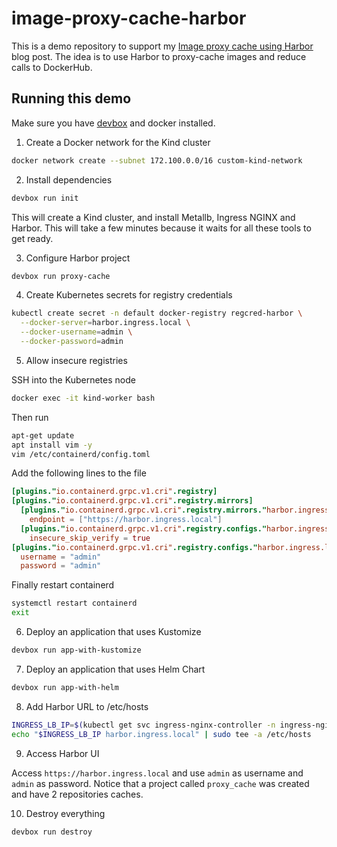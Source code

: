 # image-proxy-cache-harbor

This is a demo repository to support my [Image proxy cache using Harbor](https://felipetrindade.com/proxy-cache-harbor/) blog post. The idea is to use Harbor to proxy-cache images and reduce calls to DockerHub.

## Running this demo

Make sure you have [devbox](https://github.com/jetify-com/devbox) and docker installed.

1) Create a Docker network for the Kind cluster

```sh
docker network create --subnet 172.100.0.0/16 custom-kind-network
```

2) Install dependencies

```sh
devbox run init
```

This will create a Kind cluster, and install Metallb, Ingress NGINX and Harbor. This will take a few minutes because it waits for all these tools to get ready.

3) Configure Harbor project

```sh
devbox run proxy-cache
```

4) Create Kubernetes secrets for registry credentials

```sh
kubectl create secret -n default docker-registry regcred-harbor \
  --docker-server=harbor.ingress.local \
  --docker-username=admin \
  --docker-password=admin
```

5) Allow insecure registries

SSH into the Kubernetes node

```sh
docker exec -it kind-worker bash
```

Then run

```sh
apt-get update
apt install vim -y
vim /etc/containerd/config.toml
```

Add the following lines to the file

```toml
[plugins."io.containerd.grpc.v1.cri".registry]
[plugins."io.containerd.grpc.v1.cri".registry.mirrors]
  [plugins."io.containerd.grpc.v1.cri".registry.mirrors."harbor.ingress.local"]
    endpoint = ["https://harbor.ingress.local"]
  [plugins."io.containerd.grpc.v1.cri".registry.configs."harbor.ingress.local".tls]
    insecure_skip_verify = true
[plugins."io.containerd.grpc.v1.cri".registry.configs."harbor.ingress.local".auth]
  username = "admin"
  password = "admin"
```

Finally restart containerd

```sh
systemctl restart containerd
exit
```

6) Deploy an application that uses Kustomize

```sh
devbox run app-with-kustomize
```

7) Deploy an application that uses Helm Chart

```sh
devbox run app-with-helm
```

8) Add Harbor URL to /etc/hosts

```sh
INGRESS_LB_IP=$(kubectl get svc ingress-nginx-controller -n ingress-nginx -o jsonpath='{.status.loadBalancer.ingress[0].ip}')
echo "$INGRESS_LB_IP harbor.ingress.local" | sudo tee -a /etc/hosts
```

9) Access Harbor UI

Access `https://harbor.ingress.local` and use `admin` as username and `admin` as password. Notice that a project called `proxy_cache` was created and have 2 repositories caches.

10) Destroy everything

```sh
devbox run destroy
```